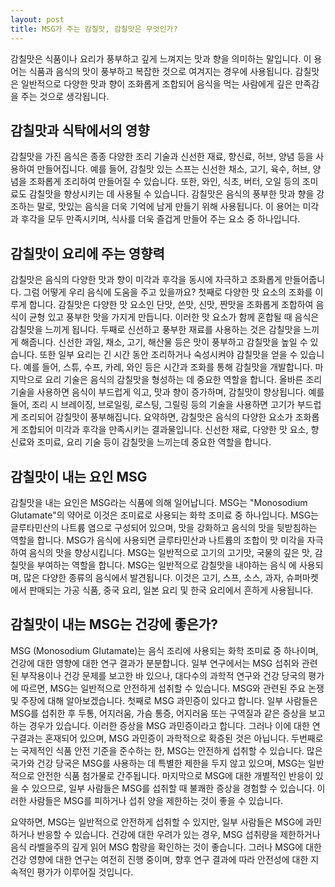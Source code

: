 ```yaml
---
layout: post
title: MSG가 주는 감칠맛, 감칠맛은 무엇인가?
---
```


감칠맛은 식품이나 요리가 풍부하고 깊게 느껴지는 맛과 향을 의미하는 말입니다. 이 용어는 식품과 음식의 맛이 풍부하고 복잡한 것으로 여겨지는 경우에 사용됩니다. 감칠맛은 일반적으로 다양한 맛과 향이 조화롭게 조합되어 음식을 먹는 사람에게 깊은 만족감을 주는 것으로 생각됩니다.


<h2>감칠맛과 식탁에서의 영향</h2>
감칠맛을 가진 음식은 종종 다양한 조리 기술과 신선한 재료, 향신료, 허브, 양념 등을 사용하여 만들어집니다. 예를 들어, 감칠맛 있는 스프는 신선한 채소, 고기, 육수, 허브, 양념을 조화롭게 조리하여 만들어질 수 있습니다. 또한, 와인, 식초, 버터, 오일 등의 조미료도 감칠맛을 향상시키는 데 사용될 수 있습니다. 감칠맛은 음식의 풍부한 맛과 향을 강조하는 말로, 맛있는 음식을 더욱 기억에 남게 만들기 위해 사용됩니다. 이 용어는 미각과 후각을 모두 만족시키며, 식사를 더욱 즐겁게 만들어 주는 요소 중 하나입니다.


<h2>감칠맛이 요리에 주는 영향력</h2>
감칠맛은 음식의 다양한 맛과 향이 미각과 후각을 동시에 자극하고 조화롭게 만들어줍니다. 그럼 어떻게 우리 음식에 도움을 주고 있을까요? 첫째로 다양한 맛 요소의 조화를 이루게 합니다. 감칠맛은 다양한 맛 요소인 단맛, 쓴맛, 신맛, 짠맛을 조화롭게 조합하여 음식이 균형 있고 풍부한 맛을 가지게 만듭니다. 이러한 맛 요소가 함께 혼합될 때 음식은 감칠맛을 느끼게 됩니다. 두째로 신선하고 풍부한 재료를 사용하는 것은 감칠맛을 느끼게 해줍니다. 신선한 과일, 채소, 고기, 해산물 등은 맛이 풍부하고 감칠맛을 높일 수 있습니다. 또한 일부 요리는 긴 시간 동안 조리하거나 숙성시켜야 감칠맛을 얻을 수 있습니다. 예를 들어, 스튜, 수프, 카레, 와인 등은 시간과 조화를 통해 감칠맛을 개발합니다. 마지막으로 요리 기술은 음식의 감칠맛을 형성하는 데 중요한 역할을 합니다. 올바른 조리 기술을 사용하면 음식이 부드럽게 익고, 맛과 향이 증가하며, 감칠맛이 향상됩니다. 예를 들어, 조리 시 브레이징, 브로일링, 로스팅, 그릴링 등의 기술을 사용하면 고기가 부드럽게 조리되어 감칠맛이 풍부해집니다. 요약하면, 감칠맛은 음식의 다양한 요소가 조화롭게 조합되어 미각과 후각을 만족시키는 결과물입니다. 신선한 재료, 다양한 맛 요소, 향신료와 조미료, 요리 기술 등이 감칠맛을 느끼는데 중요한 역할을 합니다.


<h2>감칠맛이 내는 요인 MSG</h2>
감칠맛을 내는 요인은 MSG라는 식품에 의해 일어납니다. MSG는 "Monosodium Glutamate"의 약어로 이것은 조미료로 사용되는 화학 조미료 중 하나입니다. MSG는 글루타민산의 나트륨 염으로 구성되어 있으며, 맛을 강화하고 음식의 맛을 뒷받침하는 역할을 합니다. MSG가 음식에 사용되면 글루타민산과 나트륨의 조합이 맛 미각을 자극하여 음식의 맛을 향상시킵니다. MSG는 일반적으로 고기의 고기맛, 국물의 깊은 맛, 감칠맛을 부여하는 역할을 합니다. MSG는 일반적으로 감칠맛을 내야하는 음식 에 사용되며, 많은 다양한 종류의 음식에서 발견됩니다. 이것은 고기, 스프, 소스, 과자, 슈퍼마켓에서 판매되는 가공 식품, 중국 요리, 일본 요리 및 한국 요리에서 흔하게 사용됩니다.


<h2>감칠맛이 내는 MSG는 건강에 좋은가?</h2>
MSG (Monosodium Glutamate)는 음식 조리에 사용되는 화학 조미료 중 하나이며, 건강에 대한 영향에 대한 연구 결과가 분분합니다. 일부 연구에서는 MSG 섭취와 관련된 부작용이나 건강 문제를 보고한 바 있으나, 대다수의 과학적 연구와 건강 당국의 평가에 따르면, MSG는 일반적으로 안전하게 섭취할 수 있습니다. MSG와 관련된 주요 논쟁 및 주장에 대해 알아보겠습니다. 첫째로 MSG 과민증이 있다고 합니다. 일부 사람들은 MSG를 섭취한 후 두통, 어지러움, 가슴 통증, 어지러움 또는 구역질과 같은 증상을 보고하는 경우가 있습니다. 이러한 증상을 MSG 과민증이라고 합니다. 그러나 이에 대한 연구결과는 혼재되어 있으며, MSG 과민증이 과학적으로 확증된 것은 아닙니다. 두번째로는 국제적인 식품 안전 기준을 준수하는 한, MSG는 안전하게 섭취할 수 있습니다. 많은 국가와 건강 당국은 MSG를 사용하는 데 특별한 제한을 두지 않고 있으며, MSG는 일반적으로 안전한 식품 첨가물로 간주됩니다. 마지막으로 MSG에 대한 개별적인 반응이 있을 수 있으므로, 일부 사람들은 MSG를 섭취할 때 불쾌한 증상을 경험할 수 있습니다. 이러한 사람들은 MSG를 피하거나 섭취 양을 제한하는 것이 좋을 수 있습니다.

요약하면, MSG는 일반적으로 안전하게 섭취할 수 있지만, 일부 사람들은 MSG에 과민하거나 반응할 수 있습니다. 건강에 대한 우려가 있는 경우, MSG 섭취량을 제한하거나 음식 라벨을주의 깊게 읽어 MSG 함량을 확인하는 것이 좋습니다. 그러나 MSG에 대한 건강 영향에 대한 연구는 여전히 진행 중이며, 향후 연구 결과에 따라 안전성에 대한 지속적인 평가가 이루어질 것입니다.